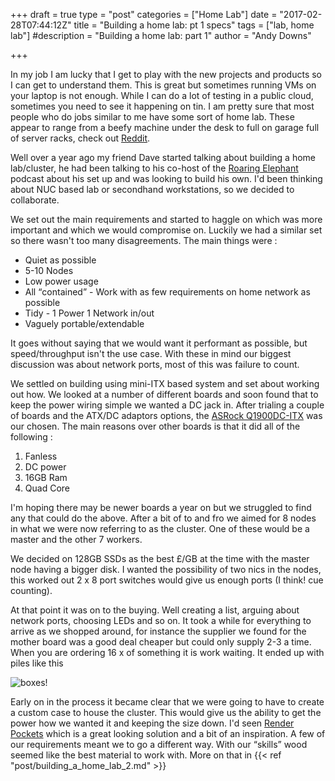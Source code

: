 +++
draft = true
type = "post"
categories = ["Home Lab"]
date = "2017-02-28T07:44:12Z"
title = "Building a home lab: pt 1 specs"
tags = ["lab, home lab"]
#description = "Building a home lab: part 1"
author = "Andy Downs"

+++

In my job I am lucky that I get to play with the new projects and products so I can get to understand them. This is great but sometimes running VMs on your laptop is not enough. While I can do a lot of testing in a public cloud, sometimes you need to see it happening on tin. I am pretty sure that most people who do jobs similar to me have some sort of home lab. These appear to range from a beefy machine under the desk to full on garage full of server racks, check out [Reddit](https://www.reddit.com/r/homelab/).

Well over a year ago my friend Dave started talking about building a home lab/cluster, he had been talking to his co-host of the [Roaring Elephant](https://roaringelephant.org) podcast about his set up and was looking to build his own. I'd been thinking about NUC based lab or secondhand workstations, so we decided to collaborate.

We set out the main requirements and started to haggle on which was more important and which we would compromise on. Luckily we had a similar set so there wasn't too many disagreements. The main things were :

* Quiet as possible
* 5-10 Nodes
* Low power usage
* All <q>contained</q> - Work with as few requirements on home network as possible
* Tidy - 1 Power 1 Network in/out
* Vaguely portable/extendable

It goes without saying that we would want it performant as possible, but speed/throughput isn't the use case. With these in mind our biggest discussion was about network ports, most of this was failure to count.

We settled on building using mini-ITX based system and set about working out how. We looked at a number of different boards and soon found that to keep the power wiring simple we wanted a DC jack in. After trialing a couple of boards and the ATX/DC adaptors options, the [ASRock Q1900DC-ITX](http://www.asrock.com/mb/intel/q1900dc-itx/) was our chosen. The main reasons over other boards is that it did all of the following :

1. Fanless
2. DC power
3. 16GB Ram
4. Quad Core

I'm hoping there may be newer boards a year on but we struggled to find any that could do the above. After a bit of to and fro we aimed for 8 nodes in what we were now referring to as the cluster. One of these would be a master and the other 7 workers.

We decided on 128GB SSDs as the best £/GB at the time with the master node having a bigger disk. I wanted the possibility of two nics in the nodes, this worked out 2 x 8 port switches would give us enough ports (I think! cue counting).

At that point it was on to the buying. Well creating a list, arguing about network ports, choosing LEDs and so on. It took a while for everything to arrive as we shopped around, for instance the supplier we found for the mother board was a good deal cheaper but could only supply 2-3 a time. When you are ordering 16 x of something it is work waiting. It ended up with piles like this  

![boxes!](/images/boxes.jpg)

Early on in the process it became clear that we were going to have to create a custom case to house the cluster. This would give us the ability to get the power how we wanted it and keeping the size down. I'd seen [Render Pockets](http://renderpockets.com) which is a great looking solution and a bit of an inspiration. A few of our requirements meant we to go a different way. With our <q>skills</q> wood seemed like the best material to work with. More on that in {{< ref "post/building_a_home_lab_2.md" >}}
